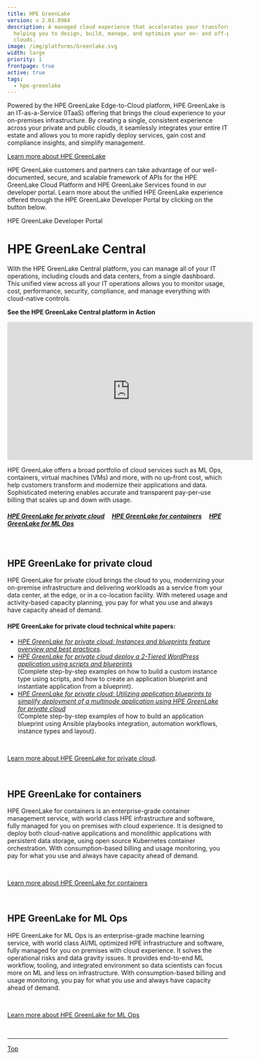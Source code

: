 ```yaml
---
title: HPE GreenLake
version: v 2.01.8964
description: A managed cloud experience that accelerates your transformation by
  helping you to design, build, manage, and optimize your on- and off-premises
  clouds.
image: /img/platforms/Greenlake.svg
width: large
priority: 1
frontpage: true
active: true
tags:
  - hpe-greenlake
---
```

<a id="top"></a>

Powered by the HPE GreenLake Edge-to-Cloud platform, HPE GreenLake is an IT-as-a-Service (ITaaS) offering that brings the cloud experience to your on-premises infrastructure. By creating a single, consistent experience across your private and public clouds, it seamlessly integrates your entire IT estate and allows you to more rapidly deploy services, gain cost and compliance insights, and simplify management. 

[Learn more about HPE GreenLake](https://www.hpe.com/us/en/services/it-consumption.html)

HPE GreenLake customers and partners can take advantage of our well-documented, secure, and scalable framework of APIs for the HPE GreenLake Cloud Platform and HPE GreenLake Services found in our developer portal. Learn more about the unified HPE GreenLake experience offered through the HPE GreenLake Developer Portal by clicking on the button below.

HPE GreenLake Developer Portal

# HPE GreenLake Central

With the HPE GreenLake Central platform, you can manage all of your IT operations, including clouds and data centers, from a single dashboard. This unified view across all your IT operations allows you to monitor usage, cost, performance, security, compliance, and manage everything with cloud-native controls.

**See the HPE GreenLake Central platform in Action**

<iframe width="560" height="315" src="https://www.youtube.com/embed/l2-neSwhTWo" frameborder="0" allow="accelerometer; autoplay; clipboard-write; encrypted-media; gyroscope; picture-in-picture" allowfullscreen></iframe>

HPE GreenLake offers a broad portfolio of cloud services such as ML Ops, containers, virtual machines (VMs) and more, with no up‑front cost, which help customers transform and modernize their applications and data. Sophisticated metering enables accurate and transparent pay-per-use billing that scales up and down with usage. 

##### [HPE GreenLake for private cloud](#privatecloud)     [HPE GreenLake for containers](#container)     [HPE GreenLake for ML Ops](#mlops)

<br>

<a id="privatecloud"></a>

## HPE GreenLake for private cloud

HPE GreenLake for private cloud brings the cloud to you, modernizing your on-premise infrastructure and delivering workloads as a service from your data center, at the edge, or in a co-location facility. With metered usage and activity-based capacity planning, you pay for what you use and always have capacity ahead of demand. 

#### HPE GreenLake for private cloud technical white papers:

* *[HPE GreenLake for private cloud: Instances and blueprints feature overview and best practices](https://h20195.www2.hpe.com/v2/Getdocument.aspx?docname=a50003040enw)*.
* *[ HPE GreenLake for private cloud deploy a 2-Tiered WordPress application using scripts and blueprints](https://assets.ext.hpe.com/is/content/hpedam/a50003251enw)*\
  (Complete step-by-step examples on how to build a custom instance type using scripts, and how to create an application blueprint and instantiate application from a blueprint).
* *[HPE GreenLake for private cloud: Utilizing application blueprints to simplify deployment of a multinode application using HPE GreenLake for private cloud](https://hpe-developer-portal.s3.amazonaws.com/uploads/media/2020/6/gl4pc_eshop_bp_v1_35-1593186155592.pdf)*\
  (Complete step-by-step examples of how to build an application blueprint using Ansible playbooks integration, automation workflows, instance types and layout).

<br>

[Learn more about HPE GreenLake for private cloud](https://www.hpe.com/us/en/greenlake/private-cloud.html).

<br>
<a id="container"></a>

## HPE GreenLake for containers

HPE GreenLake for containers is an enterprise-grade container management service, with world class HPE infrastructure and software, fully managed for you on premises with cloud experience. It is designed to deploy both cloud-native applications and monolithic applications with persistent data storage, using open source Kubernetes container orchestration. With consumption-based billing and usage monitoring, you pay for what you use and always have capacity ahead of demand.

<br>

[Learn more about HPE GreenLake for containers](https://www.hpe.com/us/en/greenlake/containers.html)

<br>
<a id="mlops"></a>

## HPE GreenLake for ML Ops

HPE GreenLake for ML Ops is an enterprise-grade machine learning service, with world class AI/ML optimized HPE infrastructure and software, fully managed for you on premises with cloud experience. It solves the operational risks and data gravity issues. It provides end-to-end ML workflow, tooling, and integrated environment so data scientists can focus more on ML and less on infrastructure. With consumption-based billing and usage monitoring, you pay for what you use and always have capacity ahead of demand.

<br>

[Learn more about HPE GreenLake for ML Ops](https://www.hpe.com/us/en/greenlake/ml-ops.html)

<br>

- - -

<a href="#top" target="_self">Top</a>